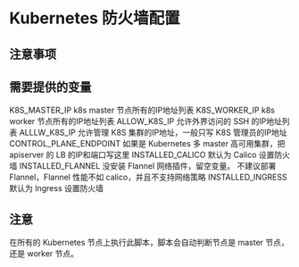 # Kubernetes 防火墙配置

## 注意事项

## 需要提供的变量
K8S_MASTER_IP           k8s master 节点所有的IP地址列表
K8S_WORKER_IP           k8s worker 节点所有的IP地址列表
ALLOW_K8S_IP            允许外界访问的 SSH 的IP地址列表
ALLLW_K8S_IP            允许管理 K8S 集群的IP地址，一般只写 K8S 管理员的IP地址
CONTROL_PLANE_ENDPOINT  如果是 Kubernetes 多 master 高可用集群，把 apiserver 的 LB 的IP和端口写这里
INSTALLED_CALICO        默认为 Calico 设置防火墙
INSTALLED_FLANNEL       没安装 Flannel 网络插件，留空变量。
                        不建议部署 Flannel，Flannel 性能不如 calico，并且不支持网络策略
INSTALLED_INGRESS       默认为 Ingress 设置防火墙

## 注意
在所有的 Kubernetes 节点上执行此脚本，脚本会自动判断节点是 master 节点，还是 worker 节点。

